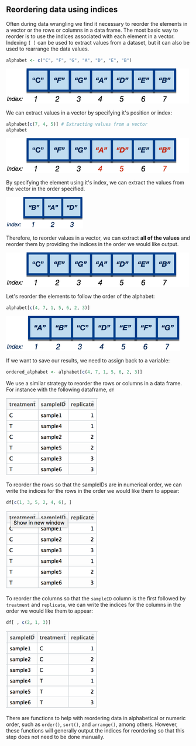 

## Reordering data using indices
Often during data wrangling we find it necessary to reorder the elements in a vector or the rows or columns in a data frame. The most basic way to reorder is to use the indices associated with each element in a vector. Indexing `[ ]` can be used to extract values from a dataset, but it can also be used to rearrange the data values. 

```r
alphabet <- c("C", "F", "G", "A", "D", "E", "B")
```
<img src="../img/alphabet_unordered.png" width="500">

We can extract values in a vector by specifying it's position or index:

```r
alphabet[c(7, 4, 5)] # Extracting values from a vector
alphabet
```

<img src="../img/alphabet_unordered_highlight.png" width="500">

By specifying the element using it's index, we can extract the values from the vector in the order specified.

<img src="../img/alphabet_bad.png" width="210">

Therefore, to reorder values in a vector, we can extract **all of the values** and reorder them by providing the indices in the order we would like output. 

<img src="../img/alphabet_unordered.png" width="500">

Let's reorder the elements to follow the order of the alphabet:

```r
alphabet[c(4, 7, 1, 5, 6, 2, 3)] 
```

<img src="../img/alphabet_ordered.png" width="475">

If we want to save our results, we need to assign back to a variable:

```r
ordered_alphabet <- alphabet[c(4, 7, 1, 5, 6, 2, 3)] 
```
We use a similar strategy to reorder the rows or columns in a data frame. For instance with the following dataframe, `df`

<img src="../img/df_unordered.png" width="250">

To reorder the rows so that the sampleIDs are in numerical order, we can write the indices for the rows in the order we would like them to appear:

```r
df[c(1, 3, 5, 2, 4, 6), ]
```
<img src="../img/df_ordered_rows.png" width="250">

To reorder the columns so that the `sampleID` column is the first followed by `treatment` and `replicate`, we can write the indices for the columns in the order we would like them to appear:

```r
df[ , c(2, 1, 3)]
```

<img src="../img/df_ordered_cols.png" width="250">

There are functions to help with reordering data in alphabetical or numeric order, such as `order()`, `sort()`, and `arrange()`, among others. However, these functions will generally output the indices for reordering so that this step does not need to be done manually.
